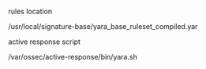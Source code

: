 rules location

/usr/local/signature-base/yara_base_ruleset_compiled.yar


active response script

/var/ossec/active-response/bin/yara.sh
